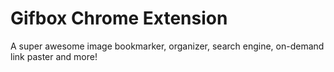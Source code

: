 # Gifbox Chrome Extension

A super awesome image bookmarker, organizer, search engine, on-demand link paster and more!
